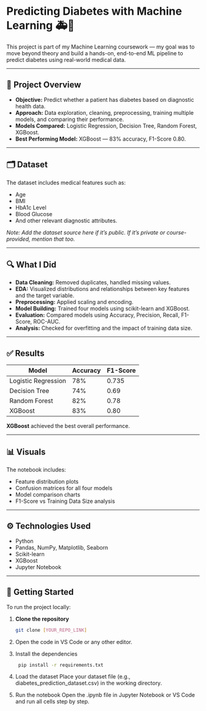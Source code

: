 # Predicting Diabetes with Machine Learning 🚑🤖

This project is part of my Machine Learning coursework — my goal was to move beyond theory and build a hands-on, end-to-end ML pipeline to predict diabetes using real-world medical data.

---

## 📌 Project Overview

- **Objective:** Predict whether a patient has diabetes based on diagnostic health data.
- **Approach:** Data exploration, cleaning, preprocessing, training multiple models, and comparing their performance.
- **Models Compared:** Logistic Regression, Decision Tree, Random Forest, XGBoost.
- **Best Performing Model:** XGBoost — 83% accuracy, F1-Score 0.80.

---

## 🗂️ Dataset

The dataset includes medical features such as:
- Age
- BMI
- HbA1c Level
- Blood Glucose
- And other relevant diagnostic attributes.

*Note: Add the dataset source here if it’s public. If it’s private or course-provided, mention that too.*

---

## 🔍 What I Did

- **Data Cleaning:** Removed duplicates, handled missing values.
- **EDA:** Visualized distributions and relationships between key features and the target variable.
- **Preprocessing:** Applied scaling and encoding.
- **Model Building:** Trained four models using scikit-learn and XGBoost.
- **Evaluation:** Compared models using Accuracy, Precision, Recall, F1-Score, ROC-AUC.
- **Analysis:** Checked for overfitting and the impact of training data size.

---

## ✅ Results

| Model               | Accuracy | F1-Score |
|---------------------|----------|----------|
| Logistic Regression | 78%      | 0.735    |
| Decision Tree       | 74%      | 0.69     |
| Random Forest       | 82%      | 0.78     |
| XGBoost             | 83%      | 0.80     |

**XGBoost** achieved the best overall performance.

---

## 📊 Visuals

The notebook includes:
- Feature distribution plots
- Confusion matrices for all four models
- Model comparison charts
- F1-Score vs Training Data Size analysis

---

## ⚙️ Technologies Used

- Python
- Pandas, NumPy, Matplotlib, Seaborn
- Scikit-learn
- XGBoost
- Jupyter Notebook

---

## 🚀 Getting Started

To run the project locally:

1. **Clone the repository**
   ```bash
   git clone [YOUR_REPO_LINK]
2. Open the code in VS Code or any other editor.

3. Install the dependencies
   ```bash
    pip install -r requirements.txt
4. Load the dataset
  Place your dataset file (e.g., diabetes_prediction_dataset.csv) in the working directory.

5. Run the notebook
  Open the .ipynb file in Jupyter Notebook or VS Code and run all cells step by step.

